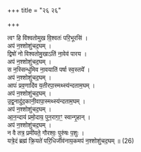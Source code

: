 +++
title = "२६ २६"

+++
<div class="js_include" url="/vedAH_yajuH/taittirIyam/AraNyakam/sarva-prastutiH/04_pitR-medhAdi/26"  newLevelForH1="1" includeTitle="true">


त्वꣳ हि वि॑श्वतोमुख वि॒श्वतः॑ परि॒भूरसि॑ ।  
अप॑ न॒श्शोशु॑चद॒घम् ।  
द्विषो॑ नो विश्वतोमु॒खाऽति॑ ना॒वेव॑ पारय ।  
अप॑ न॒श्शोशु॑चद॒घम् ।  
स न॒स्सिन्धु॑मिव ना॒वयाति॑ पर्षा स्व॒स्तये᳚ ।  
अप॑ न॒श्शोशु॑चद॒घम् ।  
आपः॑ प्रव॒णादि॑व य॒तीरपा॒स्मथ्स्य॑न्दताम॒घम् ।  
अप॑ न॒श्शोशु॑चद॒घम् ।  
उ॒द्व॒नादु॑द॒कानी॒वापा॒स्मथ्स्य॑न्दताम॒घम् ।  
अप॑ न॒श्शोशु॑चद॒घम् ।  
आ॒न॒न्दाय॑ प्रमो॒दाय॒ पुन॒रागा॒ꣳ॒ स्वान्गृ॒हान् ।  
अप॑ न॒श्शोशु॑चद॒घम् ।  
न वै तत्र॒ प्रमी॑यते॒ गौरश्वः॒ पुरु॑षः प॒शुः ।  
यत्रे॒दं ब्रह्म॑ क्रि॒यते॑ परि॒धिर्जीव॑नाय॒कमप॑ न॒श्शोशु॑चद॒घम् ॥ (26)  

</div>